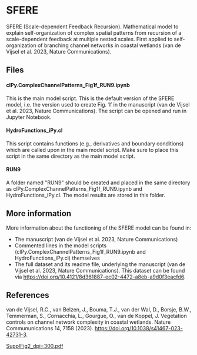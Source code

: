 # SFERE
SFERE (Scale-dependent Feedback Recursion). Mathematical model to explain self-organization of complex spatial patterns from recursion of a scale-dependent feedback at multiple nested scales. First applied to self-organization of branching channel networks in coastal wetlands (van de Vijsel et al. 2023, Nature Communications).

## Files
#### clPy.ComplexChannelPatterns_Fig1f_RUN9.ipynb
This is the main model script. This is the default version of the SFERE model, i.e. the version used to create Fig. 1f in the manuscript (van de Vijsel et al. 2023, Nature Communications). The script can be opened and run in Jupyter Notebook.

#### HydroFunctions_iPy.cl
This script contains functions (e.g., derivatives and boundary conditions) which are called upon in the main model script. Make sure to place this script in the same directory as the main model script.

#### RUN9
A folder named "RUN9" should be created and placed in the same directory as clPy.ComplexChannelPatterns_Fig1f_RUN9.ipynb and HydroFunctions_iPy.cl. The model results are stored in this folder.

## More information
More information about the functioning of the SFERE model can be found in:
- The manuscript (van de Vijsel et al. 2023, Nature Communications)
- Commented lines in the model scripts (clPy.ComplexChannelPatterns_Fig1f_RUN9.ipynb and HydroFunctions_iPy.cl) themselves
- The full dataset and its readme file, underlying the manuscript (van de Vijsel et al. 2023, Nature Communications). This dataset can be found via https://doi.org/10.4121/8d361887-ec02-4472-a8eb-a9d0f3eacfd6.

## References
van de Vijsel, R.C., van Belzen, J., Bouma, T.J., van der Wal, D., Borsje, B.W., Temmerman, S., Cornacchia, L., Gourgue, O., van de Koppel, J. Vegetation controls on channel network complexity in coastal wetlands. Nature Commununications 14, 7158 (2023). https://doi.org/10.1038/s41467-023-42731-3.

[SupplFig2_dpi=300.pdf](https://github.com/RCvandeVijsel/SFERE/files/13704356/SupplFig2_dpi.300.pdf)
